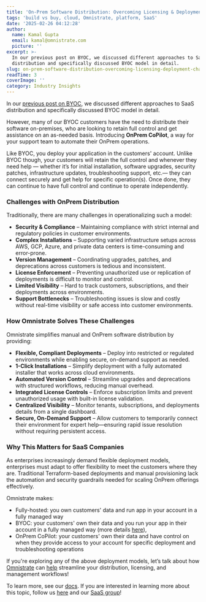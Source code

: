 ```yaml
---
title: 'On-Prem Software Distribution: Overcoming Licensing & Deployment Challenges'
tags: 'build vs buy, cloud, Omnistrate, platform, SaaS'
date: '2025-02-26 04:12:28'
author:
  name: Kamal Gupta
  email: kamal@omnistrate.com
  picture: ''
excerpt: >-
  In our previous post on BYOC, we discussed different approaches to SaaS
  distribution and specifically discussed BYOC model in detail.
slug: on-prem-software-distribution-overcoming-licensing-deployment-challenges
readTime: 3
coverImage: ''
category: Industry Insights
---
```


In our [previous post on BYOC][1], we discussed different approaches to SaaS distribution and specifically discussed BYOC model in detail. 

However, many of our BYOC customers have the need to distribute their software on-premises, who are looking to retain full control and get assistance on an as-needed basis. Introducing **OnPrem CoPilot**, a way for your support team to automate their OnPrem operations. 

Like BYOC, you deploy your application in the customers' account. Unlike BYOC though, your customers will retain the full control and whenever they need help — whether it’s for initial installation, software upgrades, security patches, infrastructure updates, troubleshooting support, etc.— they can connect securely and get help for specific operation(s). Once done, they can continue to have full control and continue to operate independently.


### Challenges with OnPrem Distribution

Traditionally, there are many challenges in operationalizing such a model:

- **Security & Compliance** – Maintaining compliance with strict internal and regulatory policies in customer environments.
- **Complex Installations** – Supporting varied infrastructure setups across AWS, GCP, Azure, and private data centers is time-consuming and error-prone.
- **Version Management** – Coordinating upgrades, patches, and deprecations across customers is tedious and inconsistent.
- **License Enforcement** – Preventing unauthorized use or replication of deployments is difficult to monitor and control.
- **Limited Visibility** – Hard to track customers, subscriptions, and their deployments across environments.
- **Support Bottlenecks** – Troubleshooting issues is slow and costly without real-time visibility or safe access into customer environments.


### How Omnistrate Solves These Challenges

Omnistrate simplifies manual and OnPrem software distribution by providing:

- **Flexible, Compliant Deployments** – Deploy into restricted or regulated environments while enabling secure, on-demand support as needed.
- **1-Click Installations** – Simplify deployment with a fully automated installer that works across cloud environments.
- **Automated Version Control** – Streamline upgrades and deprecations with structured workflows, reducing manual overhead.
- **Integrated License Controls** – Enforce subscription limits and prevent unauthorized usage with built-in license validation.
- **Centralized Visibility** – Monitor tenants, subscriptions, and deployments details from a single dashboard.
- **Secure, On-Demand Support** – Allow customers to temporarily connect their environment for expert help—ensuring rapid issue resolution without requiring persistent access.



### Why This Matters for SaaS Companies

As enterprises increasingly demand flexible deployment models, enterprises must adapt to offer flexibility to meet the customers where they are. Traditional Terraform-based deployments and manual provisioning lack the automation and security guardrails needed for scaling OnPrem offerings effectively.

Omnistrate makes:

 - Fully-hosted: you own customers' data and run app in your account in a fully managed way
 - BYOC: your customers' own their data and you run your app in their account in a fully managed way (more details [here][1]), 
 - OnPrem CoPilot: your customers' own their data and have control on when they provide access to your account for specific deployment and troubleshooting operations

If you're exploring any of the above deployment models, let’s talk about how [Omnistrate][2] can [help][4] streamline your distribution, licensing, and management workflows!

To learn more, see our [docs][3]. If you are interested in learning more about this topic, follow us [here][5] and our [SaaS group][6]!

  [1]: https://blog.omnistrate.com/posts/125
  [2]: https://omnistrate.com/
  [3]: https://docs.omnistrate.com/
  [4]: https://omnistrate.com/contact
  [5]: https://www.linkedin.com/company/omnistrate
  [6]: https://www.linkedin.com/groups/9880017/
